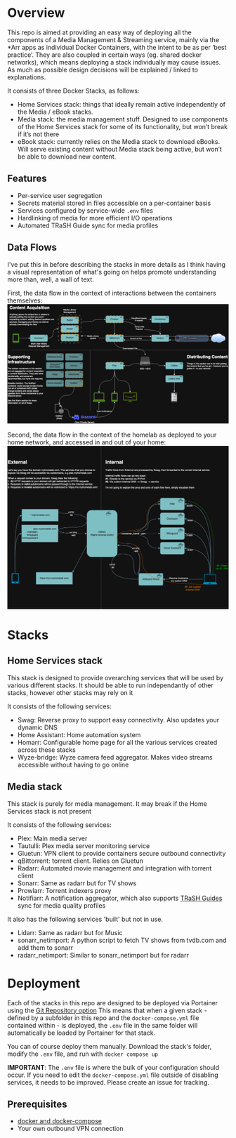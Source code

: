 # Overview
This repo is aimed at providing an easy way of deploying all the components of a Media Management & Streaming service, mainly via the \*Arr apps as individual Docker Containers, with the intent to be as per ‘best practice’. They are also coupled in certain ways (eg. shared docker networks), which means deploying a stack individually may cause issues.
As much as possible design decisions will be explained / linked to explanations.

It consists of three Docker Stacks, as follows:
- Home Services stack: things that ideally remain active independently of the Media / eBook stacks. 
- Media stack: the media management stuff. Designed to use components of the Home Services stack for some of its functionality, but won’t break if it’s not there
- eBook stack: currently relies on the Media stack to download eBooks. Will serve existing content without Media stack being active, but won’t be able to download new content. 


## Features
- Per-service user segregation
- Secrets material stored in files accessible on a per-container basis
- Services configured by service-wide `.env` files
- Hardlinking of media for more efficient I/O operations
- Automated TRaSH Guide sync for media profiles

## Data Flows

I've put this in before describing the stacks in more details as I think having a visual representation of what's going on helps promote understanding more than, well, a wall of text.

First, the data flow in the context of interactions between the containers themselves:
![Container interactions](./docs/Homelab_Docker_Interactions.png)

Second, the data flow in the context of the homelab as deployed to your home network, and accessed in and out of your home:
![Data flow](./docs/Homelab_Data_Flow.png)


# Stacks

## Home Services stack
This stack is designed to provide overarching services that will be used by various different stacks.
It should be able to run independantly of other stacks, however other stacks may rely on it

It consists of the following services:
- Swag: Reverse proxy to support easy connectivity. Also updates your dynamic DNS
- Home Assistant: Home automation system
- Homarr: Configurable home page for all the various services created across these stacks
- Wyze-bridge: Wyze camera feed aggregator. Makes video streams accessible without having to go online

## Media stack
This stack is purely for media management. It may break if the Home Services stack is not present

It consists of the following services:
- Plex: Main media server
- Tautulli: Plex media server monitoring service
- Gluetun: VPN client to provide containers secure outbound connectivity
- qBittorrent: torrent client. Relies on Gluetun
- Radarr: Automated movie management and integration with torrent client
- Sonarr: Same as radarr but for TV shows
- Prowlarr: Torrent indexers proxy
- Notifiarr: A notification aggregator, which also supports [TRaSH Guides](https://trash-guides.info/) sync for media quality profiles 

It also has the following services 'built' but not in use.
- Lidarr: Same as radarr but for Music
- sonarr_netimport: A python script to fetch TV shows from tvdb.com and add them to sonarr
- radarr_netimport: Similar to sonarr_netimport but for radarr


# Deployment
Each of the stacks in this repo are designed to be deployed via Portainer using the [Git Repository option](https://docs.portainer.io/user/docker/stacks/add#option-3-git-repository)
This means that when a given stack - defined by a subfolder in this repo and the `docker-compose.yml` file contained within - is deployed, the `.env` file in the same folder will automatically be loaded by Portainer for that stack.

You can of course deploy them manually. Download the stack's folder, modify the `.env` file, and run with `docker compose up`


**IMPORTANT**: The `.env` file is where the bulk of your configuration should occur. 
If you need to edit the `docker-compose.yml` file outside of disabling services, it needs to be improved. Please create an issue for tracking.


## Prerequisites
- [docker and docker-compose](https://docs.docker.com/engine/install/)
- Your own outbound VPN connection
